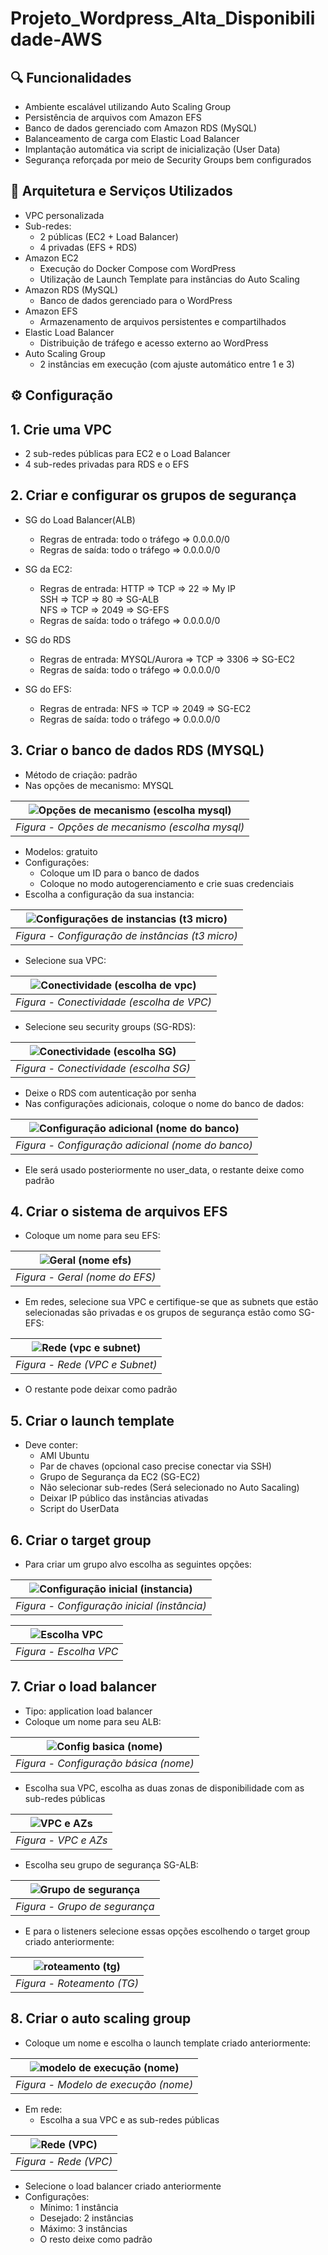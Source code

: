 # Projeto_Wordpress_Alta_Disponibilidade-AWS

## 🔍 Funcionalidades

- Ambiente escalável utilizando Auto Scaling Group
- Persistência de arquivos com Amazon EFS
- Banco de dados gerenciado com Amazon RDS (MySQL)
- Balanceamento de carga com Elastic Load Balancer
- Implantação automática via script de inicialização (User Data)
- Segurança reforçada por meio de Security Groups bem configurados

## 📁 Arquitetura e Serviços Utilizados

- VPC personalizada
- Sub-redes:
  - 2 públicas (EC2 + Load Balancer)
  - 4 privadas (EFS + RDS)
- Amazon EC2
  - Execução do Docker Compose com WordPress
  - Utilização de Launch Template para instâncias do Auto Scaling
- Amazon RDS (MySQL)
  - Banco de dados gerenciado para o WordPress
- Amazon EFS
  - Armazenamento de arquivos persistentes e compartilhados
- Elastic Load Balancer
  - Distribuição de tráfego e acesso externo ao WordPress
- Auto Scaling Group
  - 2 instâncias em execução (com ajuste automático entre 1 e 3)

## ⚙️ Configuração
## 1. Crie uma VPC

   - 2 sub-redes públicas para EC2 e o Load Balancer
   - 4 sub-redes privadas para RDS e o EFS

## 2. Criar e configurar os grupos de segurança

   - SG do Load Balancer(ALB)
     - Regras de entrada:
       todo o tráfego => 0.0.0.0/0
     - Regras de saída:
       todo o tráfego => 0.0.0.0/0
       
   - SG da EC2:
     - Regras de entrada:
       HTTP => TCP => 22 => My IP  
       SSH => TCP => 80 => SG-ALB  
       NFS => TCP => 2049 => SG-EFS
     - Regras de saída:
       todo o tráfego => 0.0.0.0/0
       
- SG do RDS
     - Regras de entrada:
       MYSQL/Aurora => TCP => 3306 => SG-EC2
     - Regras de saída:
       todo o tráfego => 0.0.0.0/0

- SG do EFS:
  - Regras de entrada:
    NFS => TCP => 2049 => SG-EC2
  - Regras de saída:
    todo o tráfego => 0.0.0.0/0



## 3. Criar o banco de dados RDS (MYSQL)

- Método de criação: padrão
- Nas opções de mecanismo: MYSQL  

| ![Opções de mecanismo (escolha mysql)](https://github.com/user-attachments/assets/25b97ab9-50ba-4aff-8790-e1c08ec9a760) |
|-------------------------------------------------------------------------------------------------------------------------|
| *Figura - Opções de mecanismo (escolha mysql)* |

- Modelos: gratuito
- Configurações:
  - Coloque um ID para o banco de dados
  - Coloque no modo autogerenciamento e crie suas credenciais
- Escolha a configuração da sua instancia:  

| ![Configurações de instancias (t3 micro)](https://github.com/user-attachments/assets/ea8a281c-792f-4d57-acb9-903282572978) |
|----------------------------------------------------------------------------------------------------------------------------|
| *Figura - Configuração de instâncias (t3 micro)* |

- Selecione sua VPC:  

| ![Conectividade (escolha de vpc)](https://github.com/user-attachments/assets/5957e377-2693-453f-926f-a6370f2f7eca) |
|--------------------------------------------------------------------------------------------------------------------|
| *Figura - Conectividade (escolha de VPC)* |

- Selecione seu security groups (SG-RDS):  

| ![Conectividade (escolha SG)](https://github.com/user-attachments/assets/99bf7326-8970-4cb1-99f6-4f9599c1d59d) |
|----------------------------------------------------------------------------------------------------------------|
| *Figura - Conectividade (escolha SG)* |

- Deixe o RDS com autenticação por senha  
- Nas configurações adicionais, coloque o nome do banco de dados:  

| ![Configuração adicional (nome do banco)](https://github.com/user-attachments/assets/09e0d423-b432-4ab8-a3d7-1bb1793c1e80) |
|----------------------------------------------------------------------------------------------------------------------------|
| *Figura - Configuração adicional (nome do banco)* |

- Ele será usado posteriormente no user_data, o restante deixe como padrão


## 4. Criar o sistema de arquivos EFS

- Coloque um nome para seu EFS:  

| ![Geral (nome efs)](https://github.com/user-attachments/assets/ecaf2a69-4bc3-481b-a9c2-fc4fc7354981) |
|-------------------------------------------------------------------------------------------------------|
| *Figura - Geral (nome do EFS)* |

- Em redes, selecione sua VPC e certifique-se que as subnets que estão selecionadas são privadas e os grupos de segurança estão como SG-EFS:  

| ![Rede (vpc e subnet)](https://github.com/user-attachments/assets/157fe57b-52b1-4f53-b222-c4d3a5a458d0) |
|----------------------------------------------------------------------------------------------------------|
| *Figura - Rede (VPC e Subnet)* |

- O restante pode deixar como padrão

## 5. Criar o launch template

- Deve conter:
  - AMI Ubuntu
  - Par de chaves (opcional caso precise conectar via SSH)
  - Grupo de Segurança da EC2 (SG-EC2)
  - Não selecionar sub-redes (Será selecionado no Auto Sacaling)
  - Deixar IP público das instâncias ativadas
  - Script do UserData

## 6. Criar o target group

- Para criar um grupo alvo escolha as seguintes opções:  

| ![Configuração inicial (instancia)](https://github.com/user-attachments/assets/cd8ca9ff-a462-47ca-8ed9-88d37a812601) |
|----------------------------------------------------------------------------------------------------------------------|
| *Figura - Configuração inicial (instância)* |

| ![Escolha VPC](https://github.com/user-attachments/assets/7963ee9e-d940-4ed7-9421-ebfb0a937701) |
|--------------------------------------------------------------------------------------------------|
| *Figura - Escolha VPC* |


## 7. Criar o load balancer

- Tipo: application load balancer
- Coloque um nome para seu ALB:  

| ![Config basica (nome)](https://github.com/user-attachments/assets/dadce59b-c357-4c77-98f2-cf8dd88d36a0) |
|----------------------------------------------------------------------------------------------------------|
| *Figura - Configuração básica (nome)* |

- Escolha sua VPC, escolha as duas zonas de disponibilidade com as sub-redes públicas  

| ![VPC e AZs](https://github.com/user-attachments/assets/9d7f8288-20ef-4cd1-957c-05848da968c7) |
|------------------------------------------------------------------------------------------------|
| *Figura - VPC e AZs* |

- Escolha seu grupo de segurança SG-ALB:  

| ![Grupo de segurança](https://github.com/user-attachments/assets/1bb751d3-7aaa-416d-9a6a-1b3ee810edf1) |
|---------------------------------------------------------------------------------------------------------|
| *Figura - Grupo de segurança* |

- E para o listeners selecione essas opções escolhendo o target group criado anteriormente:  

| ![roteamento (tg)](https://github.com/user-attachments/assets/94e851a4-6733-42dd-95a5-097cdb57622a) |
|-----------------------------------------------------------------------------------------------------|
| *Figura - Roteamento (TG)* |


## 8. Criar o auto scaling group

- Coloque um nome e escolha o launch template criado anteriormente:  

| ![modelo de execução (nome)](https://github.com/user-attachments/assets/b831370e-21fd-4f5e-bd40-cce4f5af4068) |
|---------------------------------------------------------------------------------------------------------------|
| *Figura - Modelo de execução (nome)* |

- Em rede:
  - Escolha a sua VPC e as sub-redes públicas  

| ![Rede (VPC)](https://github.com/user-attachments/assets/d5c31d21-ab07-4d77-a4a2-7622bd532f7d) |
|--------------------------------------------------------------------------------------------------|
| *Figura - Rede (VPC)* |

- Selecione o load balancer criado anteriormente  
- Configurações:
  - Mínimo: 1 instância
  - Desejado: 2 instâncias
  - Máximo: 3 instâncias
  - O resto deixe como padrão
